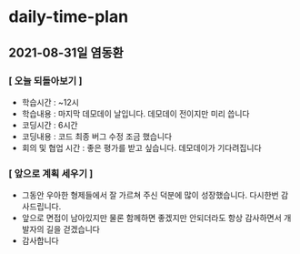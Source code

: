 # daily-time-plan

## 2021-08-31일 염동환

### [ 오늘 되돌아보기 ]

- 학습시간 : ~12시
- 학습내용 : 마지막 데모데이 날입니다. 데모데이 전이지만 미리 씁니다
- 코딩시간 : 6시간
- 코딩내용 : 코드 최종 버그 수정 조금 했습니다
- 회의 및 협업 시간 : 좋은 평가를 받고 싶습니다. 데모데이가 기다려집니다

  

### [ 앞으로 계획 세우기 ]

- 그동안 우아한 형제들에서 잘 가르쳐 주신 덕분에 많이 성장했습니다. 다시한번 감사드립니다.
- 앞으로 면접이 남아있지만 물론 함께하면 좋겠지만 안되더라도 항상 감사하면서 개발자의 길을 걷겠습니다
- 감사합니다
